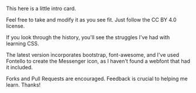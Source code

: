 This here is a little intro card.

Feel free to take and modify it as you see fit. Just follow the CC BY 4.0 license.

If you look through the history, you'll see the struggles I've had with learning CSS.

The latest version incorporates bootstrap, font-awesome, and I've used Fontello to create the Messenger icon, as I haven't found a webfont that had it included.


Forks and Pull Requests are encouraged. Feedback is crucial to helping me learn. Thanks!
